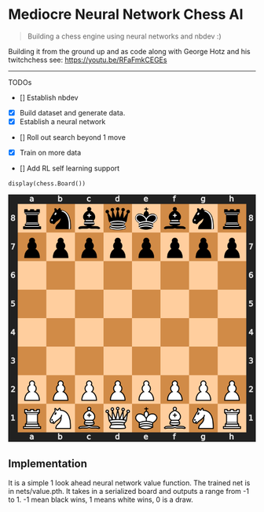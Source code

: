 # Mediocre Neural Network Chess AI
> Building a chess engine using neural networks and nbdev :)


Building it from the ground up and as code along with George Hotz and his twitchchess see: 
https://youtu.be/RFaFmkCEGEs

---
TODOs
- [] Establish nbdev
- [x] Build dataset and generate data.
- [x] Establish a neural network
- [] Roll out search beyond 1 move
- [x] Train on more data
- [] Add RL self learning support

```python
display(chess.Board())
```


![svg](docs/images/output_1_0.svg)


## Implementation

It is a simple 1 look ahead neural network value function. The trained net is in nets/value.pth. It takes in a serialized board and outputs a range from -1 to 1. -1 mean black wins, 1 means white wins, 0 is a draw.
